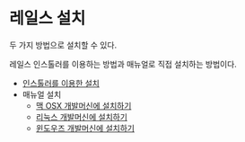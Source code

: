 # 레일스 설치

두 가지 방법으로 설치할 수 있다.

레일스 인스톨러를 이용하는 방법과 매뉴얼로 직접 설치하는 방법이다.

* [인스톨러를 이용한 설치](contents/rails/using_installer.html)
* 매뉴얼 설치
  * [맥 OSX 개발머신에 설치하기](mac_install.html)
  * [리눅스 개발머신에 설치하기](linux_install.html)
  * [윈도우즈 개발머신에 설치하기](windows_install.html)
